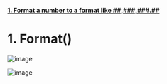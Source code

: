 **[1. Format a number to a format like ##,###,###.##](#a1)**

#
#
#
#
#
#
#
#
#
#
#
#
#



<a id="a1"></a>
# 1. Format()

![image](https://user-images.githubusercontent.com/60442877/210280883-74478878-1524-437d-8d6d-a9baa2695906.png)

![image](https://user-images.githubusercontent.com/60442877/210280890-9943c340-d35b-404f-b5de-d234ae0ce944.png)
